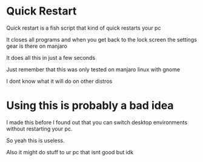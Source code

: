 # Quick Restart
Quick restart is a fish script that kind of quick restarts your pc

It closes all programs and when you get back to the lock screen the settings gear is there on manjaro

It does all this in just a few seconds

Just remember that this was only tested on manjaro linux with gnome

I dont know what it will do on other distros

# Using this is probably a bad idea
 I made this before I found out that you can switch desktop environments without restarting your pc.

 So yeah this is useless.

 Also it might do stuff to ur pc that isnt good but idk
